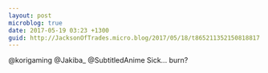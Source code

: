 ```yaml
---
layout: post
microblog: true
date: 2017-05-19 03:23 +1300
guid: http://JacksonOfTrades.micro.blog/2017/05/18/t865211352150818817.html
---
```

@korigaming @Jakiba_ @SubtitledAnime Sick... burn?

